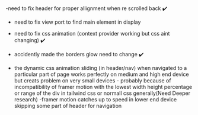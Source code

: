 
-need to fix header for proper allignment when re scrolled back ✔️ 

- need to fix view port to find  main element in display 

- need to fix css animation (context provider working but css aint changing) ✔️

- accidently made the borders glow need to change ✔️

- the dynamic css animation sliding (in header/nav) when navigated to a particular part of page works perfectly on medium and high end device but creats problem on very small devices - probably because of incompatibility of framer motion with the lowest width height percentage or range of the div in tailwind css or normall css generally(Need Deeper research)
   -framer motion catches up to speed in lower end device skipping some part of header for navigation